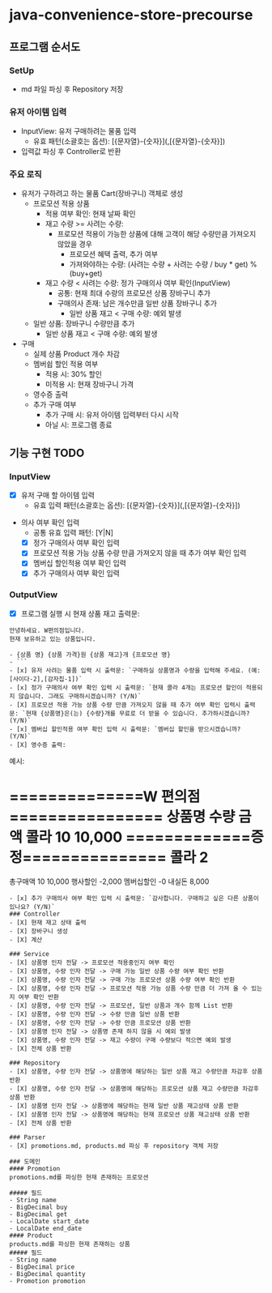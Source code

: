 # java-convenience-store-precourse
## 프로그램 순서도
### SetUp
- md 파일 파싱 후 Repository 저장
### 유저 아이템 입력
- InputView: 유저 구매하려는 물품 입력
  - 유효 패턴(소괄호는 옵션): \[{문자열}-{숫자}](,[{문자열}-{숫자}])
- 입력값 파싱 후 Controller로 반환
### 주요 로직
- 유저가 구하려고 하는 물품 Cart(장바구니) 객체로 생성
  - 프로모션 적용 상품
    - 적용 여부 확인: 현재 날짜 확인
    - 재고 수량 >= 사려는 수량: 
      - 프로모션 적용이 가능한 상품에 대해 고객이 해당 수량만큼 가져오지 않았을 경우
        - 프로모션 혜택 출력, 추가 여부
        - 가져와야하는 수량: (사려는 수량 + 사려는 수량 / buy * get) % (buy+get)
    - 재고 수량 < 사려는 수량: 정가 구매의사 여부 확인(InputView)
      - 공통: 현재 최대 수량의 프로모션 상품 장바구니 추가
      - 구매의사 존재: 남은 개수만큼 일반 상품 장바구니 추가
        - 일반 상품 재고 < 구매 수량: 예외 발생
  - 일반 상품: 장바구니 수량만큼 추가
    - 일반 상품 재고 < 구매 수량: 예외 발생
- 구매
  - 실제 상품 Product 개수 차감
  - 멤버쉽 할인 적용 여부
    - 적용 시: 30% 할인
    - 미적용 시: 현재 장바구니 가격
  - 영수증 출력
  - 추가 구매 여부
    - 추가 구매 시: 유저 아이템 입력부터 다시 시작
    - 아닐 시: 프로그램 종료

## 기능 구현 TODO
### InputView
- [X] 유저 구매 할 아이템 입력
  - 유효 입력 패턴(소괄호는 옵션): \[{문자열}-{숫자}](,[{문자열}-{숫자}])
- 의사 여부 확인 입력
  - 공통 유효 입력 패턴: [Y|N]
  - [X] 정가 구매의사 여부 확인 입력
  - [X] 프로모션 적용 가능 상품 수량 만큼 가져오지 않을 때 추가 여부 확인 입력
  - [X] 멤버십 할인적용 여부 확인 입력
  - [X] 추가 구매의사 여부 확인 입력
### OutputView
- [X] 프로그램 실행 시 현재 상품 재고 출력문: 
```
안녕하세요. W편의점입니다.
현재 보유하고 있는 상품입니다.

- {상품 명} {상품 가격}원 {상품 재고}개 {프로모션 명}
- ```
- [x] 유저 사려는 물품 입력 시 출력문: `구매하실 상품명과 수량을 입력해 주세요. (예: [사이다-2],[감자칩-1])`
- [x] 정가 구매의사 여부 확인 입력 시 출력문: `현재 콜라 4개는 프로모션 할인이 적용되지 않습니다. 그래도 구매하시겠습니까? (Y/N)`
- [X] 프로모션 적용 가능 상품 수량 만큼 가져오지 않을 때 추가 여부 확인 입력시 출력문: `현재 {상품명}은(는) {수량}개를 무료로 더 받을 수 있습니다. 추가하시겠습니까? (Y/N)`
- [x] 멤버십 할인적용 여부 확인 입력 시 출력문: `멤버십 할인을 받으시겠습니까? (Y/N)`
- [X] 영수증 출력: 
```
예시:

==============W 편의점================
상품명		수량	금액
콜라		10 	10,000
=============증	정===============
콜라		2
====================================
총구매액		10	10,000
행사할인			-2,000
멤버십할인			-0
내실돈			 8,000
```
- [x] 추가 구매의사 여부 확인 입력 시 출력문: `감사합니다. 구매하고 싶은 다른 상품이 있나요? (Y/N)`
### Controller
- [X] 현재 재고 상태 출력
- [X] 장바구니 생성
- [X] 계산

### Service
- [X] 상품명 인자 전달 -> 프로모션 적용중인지 여부 확인
- [X] 상품명, 수량 인자 전달 -> 구매 가능 일반 상품 수량 여부 확인 반환
- [X] 상품명, 수량 인자 전달 -> 구매 가능 프로모션 상품 수량 여부 확인 반환
- [X] 상품명, 수량 인자 전달 -> 프로모션 적용 가능 상품 수량 만큼 더 가져 올 수 있는지 여부 확인 반환
- [X] 상품명, 수량 인자 전달 -> 프로모션, 일반 상품과 개수 함께 List 반환
- [X] 상품명, 수량 인자 전달 -> 수량 만큼 일반 상품 반환
- [X] 상품명, 수량 인자 전달 -> 수량 만큼 프로모션 상품 반환
- [X] 상품명 인자 전달 -> 상품명 존재 하지 않을 시 예외 발생
- [X] 상품명, 수량 인자 전달 -> 재고 수량이 구매 수량보다 적으면 예외 발생
- [X] 전체 상품 반환

### Repository
- [X] 상품명, 수량 인자 전달 -> 상품명에 해당하는 일반 상품 재고 수량만큼 차감후 상품 반환
- [X] 상품명, 수량 인자 전달 -> 상품명에 해당하는 프로모션 상품 재고 수량만큼 차감후 상품 반환
- [X] 상품명 인자 전달 -> 상품명에 해당하는 현재 일반 상품 재고상태 상품 반환
- [X] 상품명 인자 전달 -> 상품명에 해당하는 현재 프로모션 상품 재고상태 상품 반환
- [X] 전체 상품 반환

### Parser
- [X] promotions.md, products.md 파싱 후 repository 객체 저장

### 도메인
#### Promotion
promotions.md를 파싱한 현재 존재하는 프로모션

##### 필드
- String name
- BigDecimal buy
- BigDecimal get
- LocalDate start_date
- LocalDate end_date
#### Product
products.md를 파싱한 현재 존재하는 상품
##### 필드
- String name
- BigDecimal price
- BigDecimal quantity
- Promotion promotion
